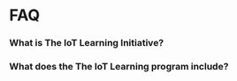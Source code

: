 FAQ
==


### What is The IoT Learning Initiative?

### What does the The IoT Learning program include?



